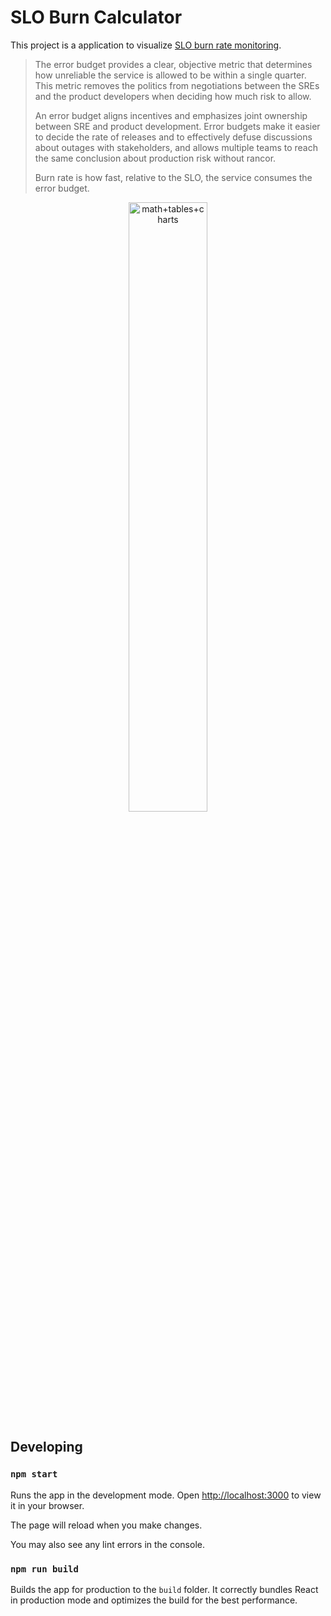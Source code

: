 # SLO Burn Calculator

This project is a application to visualize [SLO burn rate monitoring](https://sre.google/workbook/alerting-on-slos/).

> The error budget provides a clear, objective metric that determines how unreliable the service is allowed to be within a single quarter. This metric removes the politics from negotiations between the SREs and the product developers when deciding how much risk to allow.
>
> An error budget aligns incentives and emphasizes joint ownership between SRE and product development. Error budgets make it easier to decide the rate of releases and to effectively defuse discussions about outages with stakeholders, and allows multiple teams to reach the same conclusion about production risk without rancor.
> 
> Burn rate is how fast, relative to the SLO, the service consumes the error budget.

<div align="center">
<img src="https://github.com/user-attachments/assets/d1f5f393-2810-4e2a-8b7d-0f0b1abdb0fd" alt="math+tables+charts" width="50%"/>
</div>

## Developing

### `npm start`

Runs the app in the development mode.
Open [http://localhost:3000](http://localhost:3000) to view it in your browser.

The page will reload when you make changes.

You may also see any lint errors in the console.

### `npm run build`

Builds the app for production to the `build` folder.
It correctly bundles React in production mode and optimizes the build for the best performance.
